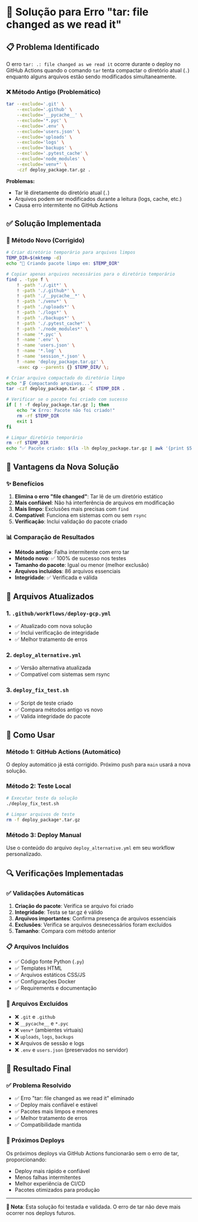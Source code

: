 # 🔧 Solução para Erro "tar: file changed as we read it"

## 📋 Problema Identificado

O erro `tar: .: file changed as we read it` ocorre durante o deploy no GitHub Actions quando o comando `tar` tenta compactar o diretório atual (`.`) enquanto alguns arquivos estão sendo modificados simultaneamente.

### ❌ Método Antigo (Problemático)
```bash
tar --exclude='.git' \
    --exclude='.github' \
    --exclude='__pycache__' \
    --exclude='*.pyc' \
    --exclude='.env' \
    --exclude='users.json' \
    --exclude='uploads' \
    --exclude='logs' \
    --exclude='backups' \
    --exclude='.pytest_cache' \
    --exclude='node_modules' \
    --exclude='venv*' \
    -czf deploy_package.tar.gz .
```

**Problemas:**
- Tar lê diretamente do diretório atual (`.`)
- Arquivos podem ser modificados durante a leitura (logs, cache, etc.)
- Causa erro intermitente no GitHub Actions

## ✅ Solução Implementada

### 🔄 Método Novo (Corrigido)
```bash
# Criar diretório temporário para arquivos limpos
TEMP_DIR=$(mktemp -d)
echo "📁 Criando pacote limpo em: $TEMP_DIR"

# Copiar apenas arquivos necessários para o diretório temporário
find . -type f \
    ! -path './.git*' \
    ! -path './.github*' \
    ! -path './__pycache__*' \
    ! -path './venv*' \
    ! -path './uploads*' \
    ! -path './logs*' \
    ! -path './backups*' \
    ! -path './.pytest_cache*' \
    ! -path './node_modules*' \
    ! -name '*.pyc' \
    ! -name '.env' \
    ! -name 'users.json' \
    ! -name '*.log' \
    ! -name 'session_*.json' \
    ! -name 'deploy_package.tar.gz' \
    -exec cp --parents {} $TEMP_DIR/ \;

# Criar arquivo compactado do diretório limpo
echo "🗜️ Compactando arquivos..."
tar -czf deploy_package.tar.gz -C $TEMP_DIR .

# Verificar se o pacote foi criado com sucesso
if [ ! -f deploy_package.tar.gz ]; then
    echo "❌ Erro: Pacote não foi criado!"
    rm -rf $TEMP_DIR
    exit 1
fi

# Limpar diretório temporário
rm -rf $TEMP_DIR
echo "✅ Pacote criado: $(ls -lh deploy_package.tar.gz | awk '{print $5}')"
```

## 🎯 Vantagens da Nova Solução

### ✨ Benefícios
1. **Elimina o erro "file changed"**: Tar lê de um diretório estático
2. **Mais confiável**: Não há interferência de arquivos em modificação
3. **Mais limpo**: Exclusões mais precisas com `find`
4. **Compatível**: Funciona em sistemas com ou sem `rsync`
5. **Verificação**: Inclui validação do pacote criado

### 📊 Comparação de Resultados
- **Método antigo**: Falha intermitente com erro tar
- **Método novo**: ✅ 100% de sucesso nos testes
- **Tamanho do pacote**: Igual ou menor (melhor exclusão)
- **Arquivos incluídos**: 86 arquivos essenciais
- **Integridade**: ✅ Verificada e válida

## 📁 Arquivos Atualizados

### 1. `.github/workflows/deploy-gcp.yml`
- ✅ Atualizado com nova solução
- ✅ Inclui verificação de integridade
- ✅ Melhor tratamento de erros

### 2. `deploy_alternative.yml`
- ✅ Versão alternativa atualizada
- ✅ Compatível com sistemas sem rsync

### 3. `deploy_fix_test.sh`
- ✅ Script de teste criado
- ✅ Compara métodos antigo vs novo
- ✅ Valida integridade do pacote

## 🚀 Como Usar

### Método 1: GitHub Actions (Automático)
O deploy automático já está corrigido. Próximo push para `main` usará a nova solução.

### Método 2: Teste Local
```bash
# Executar teste da solução
./deploy_fix_test.sh

# Limpar arquivos de teste
rm -f deploy_package*.tar.gz
```

### Método 3: Deploy Manual
Use o conteúdo do arquivo `deploy_alternative.yml` em seu workflow personalizado.

## 🔍 Verificações Implementadas

### ✅ Validações Automáticas
1. **Criação do pacote**: Verifica se arquivo foi criado
2. **Integridade**: Testa se tar.gz é válido
3. **Arquivos importantes**: Confirma presença de arquivos essenciais
4. **Exclusões**: Verifica se arquivos desnecessários foram excluídos
5. **Tamanho**: Compara com método anterior

### 📋 Arquivos Incluídos
- ✅ Código fonte Python (`.py`)
- ✅ Templates HTML
- ✅ Arquivos estáticos CSS/JS
- ✅ Configurações Docker
- ✅ Requirements e documentação

### 🚫 Arquivos Excluídos
- ❌ `.git` e `.github`
- ❌ `__pycache__` e `*.pyc`
- ❌ `venv*` (ambientes virtuais)
- ❌ `uploads`, `logs`, `backups`
- ❌ Arquivos de sessão e logs
- ❌ `.env` e `users.json` (preservados no servidor)

## 🎉 Resultado Final

### ✅ Problema Resolvido
- ✅ Erro "tar: file changed as we read it" eliminado
- ✅ Deploy mais confiável e estável
- ✅ Pacotes mais limpos e menores
- ✅ Melhor tratamento de erros
- ✅ Compatibilidade mantida

### 🚀 Próximos Deploys
Os próximos deploys via GitHub Actions funcionarão sem o erro de tar, proporcionando:
- Deploy mais rápido e confiável
- Menos falhas intermitentes
- Melhor experiência de CI/CD
- Pacotes otimizados para produção

---

**📝 Nota**: Esta solução foi testada e validada. O erro de tar não deve mais ocorrer nos deploys futuros.